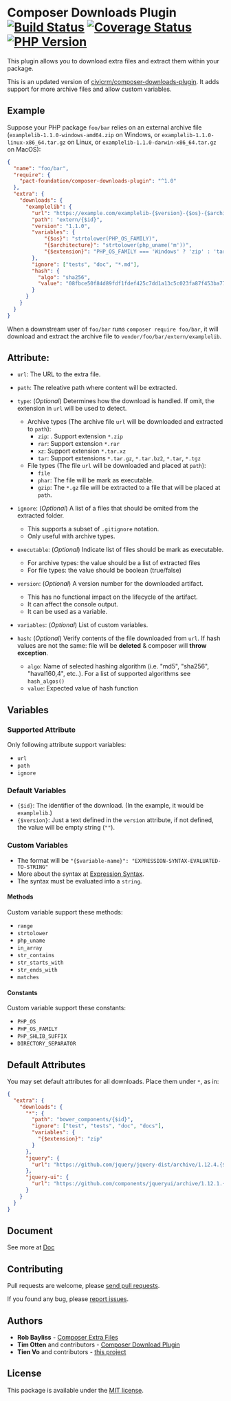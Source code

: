 Composer Downloads Plugin [![Build Status][actions_badge]][actions_link] [![Coverage Status][coveralls_badge]][coveralls_link] [![PHP Version][php-version-image]][php-version-url]
===========================

This plugin allows you to download extra files and extract them within your package.

This is an updated version of [civicrm/composer-downloads-plugin](https://github.com/civicrm/composer-downloads-plugin).
It adds support for more archive files and allow custom variables.

## Example

Suppose your PHP package `foo/bar` relies on an external archive file (`examplelib-1.1.0-windows-amd64.zip` on Windows, or `examplelib-1.1.0-linux-x86_64.tar.gz` on Linux, or `examplelib-1.1.0-darwin-x86_64.tar.gz` on MacOS):

```json
{
  "name": "foo/bar",
  "require": {
    "pact-foundation/composer-downloads-plugin": "^1.0"
  },
  "extra": {
    "downloads": {
      "examplelib": {
        "url": "https://example.com/examplelib-{$version}-{$os}-{$architecture}.{$extension}",
        "path": "extern/{$id}",
        "version": "1.1.0",
        "variables": {
            "{$os}": "strtolower(PHP_OS_FAMILY)",
            "{$architecture}": "strtolower(php_uname('m'))",
            "{$extension}": "PHP_OS_FAMILY === 'Windows' ? 'zip' : 'tar.gz'",
        },
        "ignore": ["tests", "doc", "*.md"],
        "hash": {
          "algo": "sha256",
          "value": "08fbce50f84d89fdf1fdef425c7dd1a13c5c023fa87f453ba77db4df27d273c0"
        }
      }
    }
  }
}
```

When a downstream user of `foo/bar` runs `composer require foo/bar`, it will download and extract the archive file to `vendor/foo/bar/extern/examplelib`. 

## Attribute:

* `url`: The URL to the extra file.

* `path`: The releative path where content will be extracted.

* `type`: (*Optional*) Determines how the download is handled. If omit, the extension in `url` will be used to detect.
    * Archive types (The archive file `url` will be downloaded and extracted to `path`):
      * `zip`: . Support extension `*.zip`
      * `rar`: Support extension `*.rar`
      * `xz`: Support extension `*.tar.xz`
      * `tar`: Support extensions `*.tar.gz`, `*.tar.bz2`, `*.tar`, `*.tgz`
    * File types (The file `url` will be downloaded and placed at `path`):
      * `file`
      * `phar`: The file will be mark as executable.
      * `gzip`: The `*.gz` file will be extracted to a file that will be placed at `path`.

* `ignore`: (*Optional*) A list of a files that should be omited from the extracted folder.
  * This supports a subset of `.gitignore` notation.
  * Only useful with archive types.

* `executable`: (*Optional*) Indicate list of files should be mark as executable.
  * For archive types: the value should be a list of extracted files
  * For file types: the value should be boolean (true/false)

* `version`: (*Optional*) A version number for the downloaded artifact.
  * This has no functional impact on the lifecycle of the artifact.
  * It can affect the console output.
  * It can be used as a variable.

* `variables`: (*Optional*) List of custom variables.

* `hash`: (*Optional*) Verify contents of the file downloaded from `url`. If hash values are not the same: file will be **deleted** & composer will **throw exception**.
  * `algo`: Name of selected hashing algorithm (i.e. "md5", "sha256", "haval160,4", etc..). For a list of supported algorithms see `hash_algos()`
  * `value`: Expected value of hash function

## Variables

### Supported Attribute

Only following attribute support variables:

* `url`
* `path`
* `ignore`

### Default Variables

* `{$id}`: The identifier of the download. (In the example, it would be `examplelib`.)
* `{$version}`: Just a text defined in the `version` attribute, if not defined, the value will be empty string (`""`).

### Custom Variables

* The format will be `"{$variable-name}": "EXPRESSION-SYNTAX-EVALUATED-TO-STRING"`
* More about the syntax at [Expression Syntax](https://github.com/leongrdic/php-smplang#expression-syntax).
* The syntax must be evaluated into a `string`.

#### Methods

Custom variable support these methods:
* `range`
* `strtolower`
* `php_uname`
* `in_array`
* `str_contains`
* `str_starts_with`
* `str_ends_with`
* `matches`

#### Constants

Custom variable support these constants:
* `PHP_OS`
* `PHP_OS_FAMILY`
* `PHP_SHLIB_SUFFIX`
* `DIRECTORY_SEPARATOR`

## Default Attributes

You may set default attributes for all downloads. Place them under `*`, as in:

```json
{
  "extra": {
    "downloads": {
      "*": {
        "path": "bower_components/{$id}",
        "ignore": ["test", "tests", "doc", "docs"],
        "variables": {
          "{$extension}": "zip"
        }
      },
      "jquery": {
        "url": "https://github.com/jquery/jquery-dist/archive/1.12.4.{$extension}"
      },
      "jquery-ui": {
        "url": "https://github.com/components/jqueryui/archive/1.12.1.{$extension}"
      }
    }
  }
}
```

## Document

See more at [Doc](./doc/)

## Contributing

Pull requests are welcome, please [send pull requests](https://github.com/pact-foundation/composer-downloads-plugin/pulls).

If you found any bug, please [report issues](https://github.com/pact-foundation/composer-downloads-plugin/issues).

## Authors

* **Rob Bayliss** - [Composer Extra Files](https://github.com/LastCallMedia/ComposerExtraFiles/graphs/contributors)
* **Tim Otten** and contributors - [Composer Download Plugin](https://github.com/civicrm/composer-downloads-plugin/graphs/contributors)
* **Tien Vo** and contributors - [this project](https://github.com/pact-foundation/composer-downloads-plugin/graphs/contributors)

## License

This package is available under the [MIT license](LICENSE).

[actions_badge]: https://github.com/pact-foundation/composer-downloads-plugin/workflows/main/badge.svg
[actions_link]: https://github.com/pact-foundation/composer-downloads-plugin/actions

[coveralls_badge]: https://coveralls.io/repos/pact-foundation/composer-downloads-plugin/badge.svg?branch=main&service=github
[coveralls_link]: https://coveralls.io/github/pact-foundation/composer-downloads-plugin?branch=main

[php-version-url]: https://packagist.org/packages/pact-foundation/composer-downloads-plugin
[php-version-image]: http://img.shields.io/badge/php-8.0.0+-ff69b4.svg
